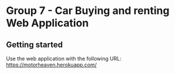 # Group 7 - Car Buying and renting Web Application



## Getting started

Use the web application with the following URL: https://motorheaven.herokuapp.com/

